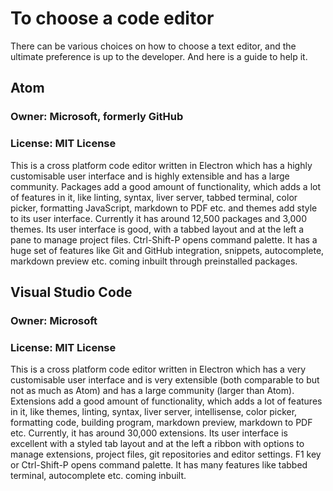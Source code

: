 # To choose a code editor  
There can be various choices on how to choose a text editor, and the ultimate preference is up to the developer. And here is a guide to help it.  
## Atom  
### Owner: Microsoft, formerly GitHub  
### License: MIT License
This is a cross platform code editor written in Electron which has a highly customisable user interface and is highly extensible and has a large community. Packages add a good amount of functionality, which adds a lot of features in it, like linting, syntax, liver server, tabbed terminal, color picker, formatting JavaScript, markdown to PDF etc. and themes add style to its user interface. Currently it has around 12,500 packages and 3,000 themes. Its user interface is good, with a tabbed layout and at the left a pane to manage project files. Ctrl-Shift-P opens command palette. It has a huge set of features like Git and GitHub integration, snippets, autocomplete, markdown preview etc. coming inbuilt through preinstalled packages.  
## Visual Studio Code  
### Owner: Microsoft  
### License: MIT License  
This is a cross platform code editor written in Electron which has a very customisable user interface and is very extensible (both comparable to but not as much as Atom) and has a large community (larger than Atom). Extensions add a good amount of functionality, which adds a lot of features in it, like themes, linting, syntax, liver server, intellisense, color picker, formatting code, building program, markdown preview, markdown to PDF etc. Currently, it has around 30,000 extensions. Its user interface is excellent with a styled tab layout and at the left a ribbon with options to manage extensions, project files, git repositories and editor settings. F1 key or Ctrl-Shift-P opens command palette. It has many features like tabbed terminal, autocomplete etc. coming inbuilt.
